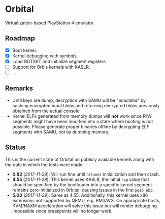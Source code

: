 Orbital
=======

Virtualization-based PlayStation 4 emulator.

## Roadmap

- [x] Boot kernel.
- [x] Kernel debugging with symbols.
- [x] Load GDT/GIT and initialize segment registers.
- [ ] Support for Orbis kernels with KASLR.
- [ ] ...

## Remarks

- Until keys are dump, decryption with SAMU will be "_emulated_" by hashing encrypted input blobs and returning decrypted blobs previously obtained from the actual console.
- Kernel ELFs generated from memory dumps will **not** work since R/W segments might have been modified into a state where booting is not possible. Please generate proper binaries offline by decrypting ELF segments with SAMU, not by dumping memory.

## Status

This is the current state of Orbital on publicly available kernels along with the date in which the tests were made:

* __0.82__ (_2017-11-29_): Will run fine until `hrtimer` initialization and then crash.
* __4.55__ (_2017-11-29_): This kernel uses KASLR, the initial `rsp` value that should be specified by the bootloader into a specific kernel segment remains zero-initialized in Orbital, causing issues in the first `pusb ebp`.
* __5.00__ (_2017-11-29_): Same as 4.55. Additionally, this kernel uses x86 extensions not supported by QEMU, e.g. BMI/AVX. On appropriate hosts, KVM/HAXM acceleration will solve this issue but will render debugging impossible since breakpoints will no longer work.
